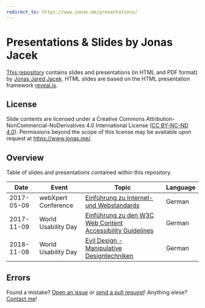 ```yaml
---
redirect_to: https://www.jonas.me/presentations/
---
```


# Presentations & Slides by Jonas Jacek

[This repository](https://github.com/jonasjacek/presentations) contains slides and presentations (in HTML and PDF format) by [Jonas Jared Jacek](https://www.jonas.me/). HTML slides are based on the HTML presentation framework [reveal.js](https://github.com/hakimel/reveal.js).

## License
Slide contents are licensed under a Creative Commons Attribution-NonCommercial-NoDerivatives 4.0 International License (<a rel="license" href="https://creativecommons.org/licenses/by-nc-nd/4.0/">CC BY-NC-ND 4.0</a>). Permissions beyond the scope of this license may be available upon request at <a xmlns:cc="http://creativecommons.org/ns#" href="https://www.jonas.me/#contact" rel="cc:morePermissions">https://www.jonas.me/</a>.

## Overview
Table of slides and presentations contained within this repository.

Date | Event | Topic | Language
------------ | ------------- | ------------- | -------------
2017-05-09 | webXpert Conference | [Einführung zu Internet- und Webstandards](https://jonasjacek.github.io/presentations/slides/2017-05-09_webxpert-conference_-_einfuehrung-zu-internet-und-webstandards/) | German
2017-11-09 | World Usability Day |  [Einführung zu den W3C Web Content Accessibility Guidelines](https://jonasjacek.github.io/presentations/slides/2017-11-09_world-usability-day_-_einfuehrung-zu-den-w3c-web-content-accessibility-guidelines/) | German
2018-11-08 | World Usability Day |  [Evil Design - Manipulative Designtechniken](https://jonasjacek.github.io/presentations/slides/2018-11-08_world-usability-day_-_evil-design-manipulative-designtechniken/) | German

## Errors

Found a mistake? [Open an issue](https://github.com/jonasjacek/presentations/issues) or [send a pull request](https://github.com/jonasjacek/presentations/pulls)! Anything elese? [Contact me](https://www.jonas.me/)!
